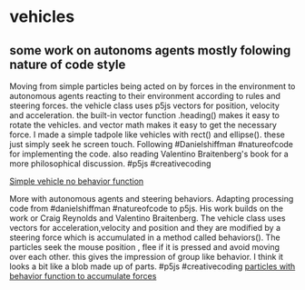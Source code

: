 # vehicles
## some work on autonoms agents mostly folowing nature of code style


Moving from simple particles being acted on by forces in the environment to autonomous agents reacting to their environment according to rules and steering forces. the vehicle class uses p5js vectors for position, velocity and acceleration. the built-in vector function .heading() makes it easy to rotate the vehicles. and vector math makes it easy to get the necessary force. I made a simple tadpole like vehicles with rect() and ellipse(). these just simply seek he screen touch. Following #Danielshiffman #natureofcode for implementing the code. also reading Valentino Braitenberg's book for a more philosophical discussion. #p5js #creativecoding

[Simple vehicle no behavior function](https://editor.p5js.org/greggelong/present/cwjYbjhu9)

More with autonomous agents and steering behaviors. Adapting processing code from #danielshiffman #natureofcode to p5js. His work builds on the work or Craig Reynolds and Valentino Braitenberg. The vehicle class uses vectors for acceleration,velocity and position and they are modified by a steering force which is accumulated in a method called behaviors(). The particles seek the mouse position , flee if it is pressed and avoid moving over each other. this gives the impression of group like behavior. I think it looks a bit like a blob made up of parts. #p5js #creativecoding
[particles with behavior function to accumulate forces](https://editor.p5js.org/greggelong/present/PKJxeOjtN)
